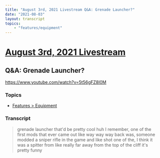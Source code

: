 ```yaml
---
title: "August 3rd, 2021 Livestream Q&A: Grenade Launcher?"
date: "2021-08-03"
layout: transcript
topics:
    - "features/equipment"
---
```

# [August 3rd, 2021 Livestream](../2021-08-03.md)
## Q&A: Grenade Launcher?
https://www.youtube.com/watch?v=5t56gFZ8I0M

### Topics
* [Features > Equipment](../topics/features/equipment.md)

### Transcript

> grenade launcher that'd be pretty cool huh I remember, one of the first mods that ever came out like way way way back was, someone modded a sniper rifle in the game and like shot one of the, I think it was a spitter from like really far away from the top of the cliff it's pretty funny
